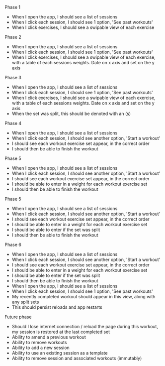 Phase 1

- When I open the app, I should see a list of sessions
- When I click each session, I should see 1 option, 'See past workouts'
- When I click exercises, I should see a swipable view of each exercise

Phase 2
- When I open the app, I should see a list of sessions
- When I click each session, I should see 1 option, 'See past workouts'
- When I click exercises, I should see a swipable view of each exercise, with a table of each sessions weights. Date on x axis and set on the y axis

Phase 3
- When I open the app, I should see a list of sessions
- When I click each session, I should see 1 option, 'See past workouts'
- When I click exercises, I should see a swipable view of each exercise, with a table of each sessions weights. Date on x axis and set on the y axis
- When the set was split, this should be denoted with an (s)

Phase 4
- When I open the app, I should see a list of sessions
- When I click each session, I should see another option, 'Start a workout'
- I should see each workout exercise set appear, in the correct order
- I should then be able to finish the workout

Phase 5
- When I open the app, I should see a list of sessions
- When I click each session, I should see another option, 'Start a workout'
- I should see each workout exercise set appear, in the correct order
- I should be able to enter in a weight for each workout exercise set
- I should then be able to finish the workout

Phase 5
- When I open the app, I should see a list of sessions
- When I click each session, I should see another option, 'Start a workout'
- I should see each workout exercise set appear, in the correct order
- I should be able to enter in a weight for each workout exercise set
- I should be able to enter if the set was split
- I should then be able to finish the workout

Phase 6
- When I open the app, I should see a list of sessions
- When I click each session, I should see another option, 'Start a workout'
- I should see each workout exercise set appear, in the correct order
- I should be able to enter in a weight for each workout exercise set
- I should be able to enter if the set was split
- I should then be able to finish the workout
- When I open the app, I should see a list of sessions
- When I click each session, I should see 1 option, 'See past workouts'
- My recently completed workout should appear in this view, along with any split sets
- This should persist reloads and app restarts

Future phase
- Should I lose internet connection / reload the page during this workout, my session is restored at the last completed set
- Ability to amend a previous workout
- Ability to remove workouts
- Ability to add a new session
- Ability to use an existing session as a template
- Ability to remove session and associated workouts (immutably)